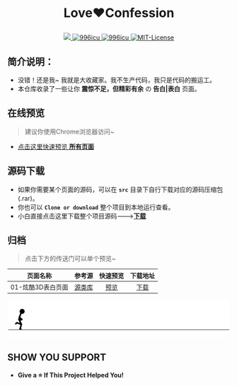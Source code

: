 # <p align="center">Love❤️Confession</p>

<p align="center">
	<a href="https://github.com/local-host-8080/demo-html-css">
		<img src="https://img.shields.io/badge/status-updating-brightgreen.svg">
	</a>
		<a href="https://996.icu/#/en_US">
		<img alt="996icu" src="https://img.shields.io/badge/link-996.icu-%23FF4D5B.svg">
	</a>
	<a href="https://github.com/996icu/996.ICU/blob/master/LICENSE">
		<img alt="996icu" src="https://img.shields.io/badge/license-Anti%20996-blue.svg">
	</a>
	<a href="https://opensource.org/licenses/mit-license.php">
		<img alt="MIT-License" src="https://badges.frapsoft.com/os/mit/mit.svg">
	</a>
</p>

## 简介说明：
* 没错！还是我~ 我就是大收藏家。我不生产代码，我只是代码的搬运工。
* 本仓库收录了一些让你 **震惊不足，但精彩有余** の **告白|表白** 页面。

## 在线预览
> 建议你使用Chrome浏览器访问~
* [点击这里快速预览 **所有页面**](https://local-host-8080.github.io/love-confession/index.html)

## 源码下载
* 如果你需要某个页面的源码，可以在 **`src`** 目录下自行下载对应的源码压缩包(.rar)。
* 你也可以 **`Clone or download`** 整个项目到本地运行查看。
* 小白直接点击这里下载整个项目源码--->[**下载**](https://github.com/local-host-8080/love-confession/archive/master.zip)

## 归档
> 点击下方的传送门可以单个预览~

|页面名称|参考源|快速预览|下载地址|
|:------:|:-------:|:------:|:------:|
|01-炫酷3D表白页面|[源类库](https://github.com/impress/impress.js)|[预览](https://local-host-8080.github.io/love-confession/demo/01/index.html)|[下载](https://github.com/local-host-8080/love-confession/raw/master/src/01-炫酷3D表白页面)|

<p align="center"><img src="images/end.gif" alt="The End"></p>

## SHOW YOU SUPPORT
* **Give a ⭐️ If This Project Helped You!**
